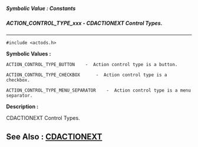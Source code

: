 ##### Symbolic Value : Constants
##### ACTION_CONTROL_TYPE_xxx - CDACTIONEXT Control Types.
---
```
#include <actods.h>
```

**Symbolic Values :**

	ACTION_CONTROL_TYPE_BUTTON	  -  Action control type is a button.

	ACTION_CONTROL_TYPE_CHECKBOX	  -  Action control type is a checkbox.

	ACTION_CONTROL_TYPE_MENU_SEPARATOR	  -  Action control type is a menu separator.


**Description :**

CDACTIONEXT Control Types.


**See Also :**
[CDACTIONEXT](/domino-c-api-docs/reference/Data/CDACTIONEXT)
---
